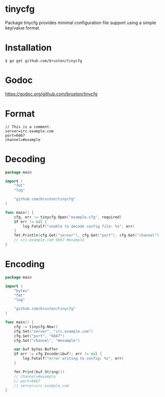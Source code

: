 tinycfg
=======

Package tinycfg provides minimal configuration file support using a simple key/value format.

# Installation

```
$ go get github.com/bruston/tinycfg
```

# Godoc

https://godoc.org/github.com/bruston/tinycfg

# Format

```
// This is a comment.
server=irc.example.com
port=6667
channel=#example
```

# Decoding

```go
package main

import (
	"fmt"
	"log"

	"github.com/bruston/tinycfg"
)

func main() {
	cfg, err := tinycfg.Open("example.cfg", required)
	if err != nil {
		log.Fatalf("unable to decode config file: %s", err)
	}
	fmt.Println(cfg.Get("server"), cfg.Get("port"), cfg.Get("channel"))
	// irc.example.com 6667 #example
}
```

# Encoding

```go
package main

import (
	"bytes"
	"fmt"
	"log"

	"github.com/bruston/tinycfg"
)

func main() {
	cfg := tinycfg.New()
	cfg.Set("server", "irc.example.com")
	cfg.Set("port", "6667")
	cfg.Set("channel", "#example")

	var buf bytes.Buffer
	if err := cfg.Encode(&buf); err != nil {
		log.Fatalf("error writing to config: %s", err)
	}

	fmt.Print(buf.String())
	// channel=#example
	// port=6667
	// server=irc.example.com
}
```
